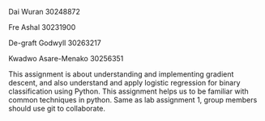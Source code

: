 Dai Wuran 30248872

Fre Ashal 30231900

De-graft Godwyll 30263217

Kwadwo Asare-Menako 30256351

This assignment is about understanding and implementing gradient descent, and also understand and apply logistic regression for binary classification using Python. This assignment helps us to be familiar with common techniques in python. Same as lab assignment 1, group members should use git to collaborate.
